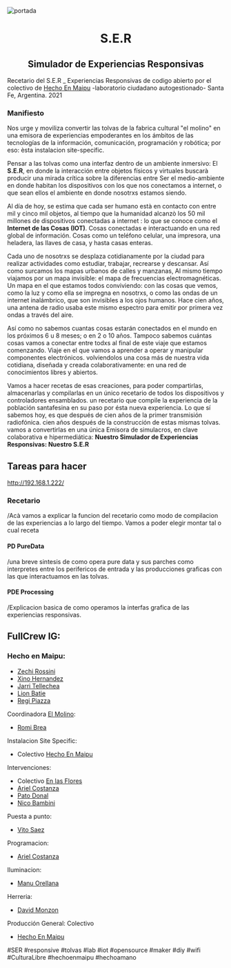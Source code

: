 <p align="center">

  ![portada](https://user-images.githubusercontent.com/33662786/146429752-e40df9bc-afb7-4c98-9c15-a117d4b91f03.png)

<h1 align="center"> S.E.R </h1>
<h2 align="center"> Simulador de Experiencias Responsivas</h2>
  
Recetario del S.E.R _ Experiencias Responsivas de codigo abierto
  por el colectivo de [Hecho En Maipu](https://www.instagram.com/hechoenmaipu/)
  -laboratorio ciudadano autogestionado-
  Santa Fe, Argentina. 2021

### Manifiesto
  Nos urge y moviliza convertir las tolvas de la fabrica cultural "el molino" en una emisora de experiencias empoderantes en los ámbitos de las tecnologías de la información, comunicación, programación y robótica; por eso: èsta instalacion site-specific.
  
  Pensar a las tolvas como una interfaz dentro de un ambiente inmersivo: El **S.E.R**, en donde la interacción entre objetos físicos y virtuales buscarà producir una mirada crítica sobre la diferencias entre Ser el medio-ambiente en donde habitan los dispositivos con los que nos conectamos a internet, o que sean ellos el ambiente en donde nosotrxs estamos siendo.
  
  Al día de hoy, se estima que cada ser humano està en contacto con entre mil y cinco mil objetos, al tiempo que la humanidad alcanzò los 50 mil millones de dispositivos conectadas a internet : lo que se conoce como el **Internet de las Cosas (IOT)**.
  Cosas conectadas e interactuando en una red global de información. Cosas como un teléfono celular, una impresora, una heladera, las llaves de casa, y hasta casas enteras. 
  
  Cada uno de nosotrxs se desplaza cotidianamente por la ciudad para realizar actividades como estudiar, trabajar, recrearse y descansar. Así como surcamos los mapas urbanos de calles y manzanas, Al mismo tiempo viajamos por un mapa invisible: el mapa de frecuencias electromagnéticas.
  Un mapa en el que estamos todos conviviendo: con las cosas que vemos, como la luz y como ella se impregna en nosotrxs, o como las ondas de un internet inalámbrico, que son invisibles a los ojos humanos. Hace cien años, una antena de radio usaba este mismo espectro para emitir por primera vez ondas a través del aire. 
  
  Así como no sabemos cuantas cosas estarán conectados en el mundo en los próximos 6 u 8 meses; o en 2 o 10 años. Tampoco sabemos cuántas cosas vamos a conectar entre todxs al final de este viaje que estamos comenzando. Viaje en el que vamos a aprender a operar y manipular componentes electrónicos. volviendolos una cosa más de nuestra vida cotidiana, diseñada y creada colaborativamente: en una red de conocimientos libres y abiertos.
  
  Vamos a hacer recetas de esas creaciones, para poder compartirlas, almacenarlas y compilarlas en un único recetario de todos los dispositivos y controladores ensamblados. un recetario que compile la experiencia de la población santafesina en su paso por ésta nueva experiencia.
  Lo que sí sabemos hoy, es que después de cien años de la primer transmisión radiofónica. cien años después de la construcción de estas mismas tolvas. vamos a convertirlas en una única Emisora de simulacros, en clave colaborativa e hipermediática: **Nuestro Simulador de Experiencias Responsivas: Nuestro S.E.R**

## Tareas para hacer
http://192.168.1.222/
### Recetario
/Acà vamos a explicar la funcion del recetario como modo de compilacion de las experiencias a lo largo del tiempo. Vamos a poder elegir montar tal o cual receta

#### PD PureData
/una breve sintesis de como opera pure data y sus parches como interpretes entre los perifericos de entrada y las producciones graficas con las que interactuamos en las tolvas.

#### PDE Processing
/Explicacion basica de como operamos la interfas grafica de las experiencias responsivas. 

## FullCrew IG:
### Hecho en Maipu:
  - [Zechi Rossini](https://www.instagram.com/enaa_neee/)
  - [Xino Hernandez](https://www.instagram.com/xinoo_o/)
  - [Jarri Tellechea](https://www.instagram.com/fabricante_de_poliedros/)
  - [Lion Batie](https://www.instagram.com/lionbatie/)
  - [Regi Piazza](https://www.instagram.com/_palabrasprofanas/)

Coordinadora [El Molino](https://www.instagram.com/elmolino.sf/): 
  - [Romi Brea](https://www.instagram.com/romi_brea)

Instalacion Site Specific:
  - Colectivo [Hecho En Maipu](https://www.instagram.com/hechoenmaipu/)
  
Intervenciones:
- Colectivo [En las Flores](https://www.instagram.com/enlas.flores) 
- [Ariel Costanza](https://www.instagram.com/ariel.cost)
- [Pato Donal](https://www.instagram.com/italo.uriel)
- [Nico Bambini](https://www.instagram.com/nicolino.bambini)
  
Puesta a punto: 
- [Vito Saez](https://www.instagram.com/vito.saez)

Programacion: 
- [Ariel Costanza](https://www.instagram.com/ariel.cost)

Iluminacion: 
- [Manu Orellana](https://www.instagram.com/manu.orellana_)

Herreria: 
- [David Monzon](https://www.instagram.com/davidmonzon2525)

Producción General: Colectivo 
- [Hecho En Maipu](https://www.instagram.com/hechoenmaipu/)

#SER #responsive #tolvas #lab 
#iot #opensource #maker #diy #wifi
#CulturaLibre #hechoenmaipu #hechoamano


